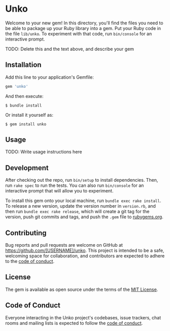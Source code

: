 # Unko

Welcome to your new gem! In this directory, you'll find the files you need to be able to package up your Ruby library into a gem. Put your Ruby code in the file `lib/unko`. To experiment with that code, run `bin/console` for an interactive prompt.

TODO: Delete this and the text above, and describe your gem

## Installation

Add this line to your application's Gemfile:

```ruby
gem 'unko'
```

And then execute:

    $ bundle install

Or install it yourself as:

    $ gem install unko

## Usage

TODO: Write usage instructions here

## Development

After checking out the repo, run `bin/setup` to install dependencies. Then, run `rake spec` to run the tests. You can also run `bin/console` for an interactive prompt that will allow you to experiment.

To install this gem onto your local machine, run `bundle exec rake install`. To release a new version, update the version number in `version.rb`, and then run `bundle exec rake release`, which will create a git tag for the version, push git commits and tags, and push the `.gem` file to [rubygems.org](https://rubygems.org).

## Contributing

Bug reports and pull requests are welcome on GitHub at https://github.com/[USERNAME]/unko. This project is intended to be a safe, welcoming space for collaboration, and contributors are expected to adhere to the [code of conduct](https://github.com/[USERNAME]/unko/blob/master/CODE_OF_CONDUCT.md).


## License

The gem is available as open source under the terms of the [MIT License](https://opensource.org/licenses/MIT).

## Code of Conduct

Everyone interacting in the Unko project's codebases, issue trackers, chat rooms and mailing lists is expected to follow the [code of conduct](https://github.com/[USERNAME]/unko/blob/master/CODE_OF_CONDUCT.md).
